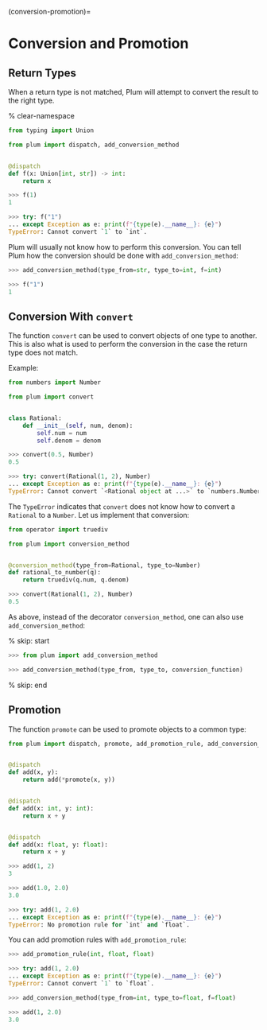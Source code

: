 (conversion-promotion)=
# Conversion and Promotion

## Return Types

When a return type is not matched, Plum will attempt to convert the result to the
right type.

% clear-namespace

```python
from typing import Union

from plum import dispatch, add_conversion_method


@dispatch
def f(x: Union[int, str]) -> int:
    return x
```

```python
>>> f(1)
1

>>> try: f("1")
... except Exception as e: print(f"{type(e).__name__}: {e}")
TypeError: Cannot convert `1` to `int`.
```

Plum will usually not know how to perform this conversion.
You can tell Plum how the conversion should be done with `add_conversion_method`:

```python
>>> add_conversion_method(type_from=str, type_to=int, f=int)

>>> f("1")
1
```

## Conversion With `convert`

The function `convert` can be used to convert objects of one type to another.
This is also what is used to perform the conversion in the case the return type
does not match.

Example:


```python
from numbers import Number

from plum import convert


class Rational:
    def __init__(self, num, denom):
        self.num = num
        self.denom = denom
```

```python
>>> convert(0.5, Number)
0.5

>>> try: convert(Rational(1, 2), Number)
... except Exception as e: print(f"{type(e).__name__}: {e}")
TypeError: Cannot convert `<Rational object at ...>` to `numbers.Number`.
```

The `TypeError` indicates that `convert` does not know how to convert a
`Rational` to a `Number`.
Let us implement that conversion:

```python
from operator import truediv

from plum import conversion_method


@conversion_method(type_from=Rational, type_to=Number)
def rational_to_number(q):
    return truediv(q.num, q.denom)
```

```python
>>> convert(Rational(1, 2), Number)
0.5
```

As above, instead of the decorator `conversion_method`, one can also use
`add_conversion_method`:

% skip: start

```python
>>> from plum import add_conversion_method

>>> add_conversion_method(type_from, type_to, conversion_function)
```

% skip: end

## Promotion

The function `promote` can be used to promote objects to a common type:

```python
from plum import dispatch, promote, add_promotion_rule, add_conversion_method


@dispatch
def add(x, y):
    return add(*promote(x, y))


@dispatch
def add(x: int, y: int):
    return x + y


@dispatch
def add(x: float, y: float):
    return x + y
```

```python
>>> add(1, 2)
3

>>> add(1.0, 2.0)
3.0

>>> try: add(1, 2.0)
... except Exception as e: print(f"{type(e).__name__}: {e}")
TypeError: No promotion rule for `int` and `float`.
```

You can add promotion rules with `add_promotion_rule`:

```python
>>> add_promotion_rule(int, float, float)

>>> try: add(1, 2.0)
... except Exception as e: print(f"{type(e).__name__}: {e}")
TypeError: Cannot convert `1` to `float`.

>>> add_conversion_method(type_from=int, type_to=float, f=float)

>>> add(1, 2.0)
3.0
```
